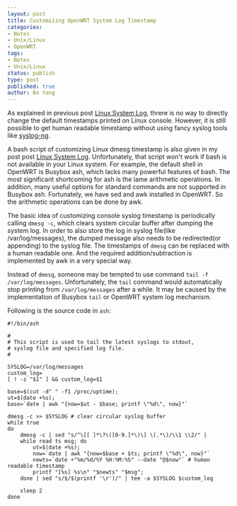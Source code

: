 ```yaml
---
layout: post
title: Customizing OpenWRT System Log Timestamp
categories: 
- Notes
- Unix/Linux
- OpenWRT
tags:
- Notes
- Unix/Linux
status: publish
type: post
published: true
author: Bo Yang
---
```


As explained in previous post [Linux System Log](http://www.bo-yang.net/2015/01/12/linux-system-log/), threre is no way to directly change the default timestamps printed on Linux console. However, it is still possible to get human readable timestamp without using fancy syslog tools like [syslog-ng](http://www.balabit.com/sites/default/files/documents/syslog-ng-ose-latest-guides/en/syslog-ng-ose-guide-admin/html-single/index.html).

A bash script of customizing Linux dmesg timestamp is also given in my post post [Linux System Log](http://www.bo-yang.net/2015/01/12/linux-system-log/). Unfortunately, that script won't work if bash is not available in your Linux system. For example, the default shell in OpenWRT is Busybox ash, which lacks many powerful features of bash. The most significant shortcoming for ash is the lame arithmetic operations. In addition, many useful options for standard commands are not supported in Busybox ash. Fortunately, we have sed and awk installed in OpenWRT. So the arithmetic operations can be done by awk.

The basic idea of customizing console syslog timestamp is periodically calling `dmesg -c`, which clears system circular buffer after dumping the system log. In order to also store the log in syslog file(like /var/log/messages), the dumped message also needs to be redirected(or appending) to the syslog file. The timestamps of `dmesg` can be replaced with a human readable one. And the required addition/subtraction is implemented by awk in a very special way.

Instead of `dmesg`, someone may be tempted to use command `tail -f /var/log/messages`. Unfortunately, the `tail` command would automatically stop printing from `/var/log/messages` after a while. It may be caused by the implementation of Busybox `tail` or OpenWRT system log mechanism.

Following is the source code in `ash`:

    #!/bin/ash
    
    #
    # This script is used to tail the latest syslogs to stdout,
    # syslog file and specified log file.
    #
    
    SYSLOG=/var/log/messages
    custom_log=
    [ ! -z "$1" ] && custom_log=$1
    
    base=$(cut -d" " -f1 /proc/uptime);
    ut=$(date +%s);
    base=`date | awk "{now=$ut - $base; printf \"%d\", now}"`
    
    dmesg -c >> $SYSLOG # clear circular syslog buffer
    while true
    do
        dmesg -c | sed "s/^\[[ ]*\?\([0-9.]*\)\] \(.*\)/\\1 \\2/" |
        while read ts msg; do
            ut=$(date +%s);
            now=`date | awk "{now=$base + $ts; printf \"%d\", now}"`
            newts=`date +"%m/%d/%Y %H:%M:%S" --date "@$now"` # human readable timestamp
            printf "[%s] %s\n" "$newts" "$msg";
        done | sed "s/$/$(printf '\r')/" | tee -a $SYSLOG $custom_log
    
        sleep 2
    done

